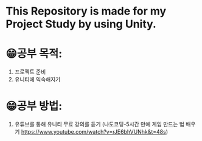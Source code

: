 # This Repository is made for my Project Study by using Unity.

# 😁공부 목적:
1. 프로젝트 준비 
2. 유니티에 익숙해지기

# 😁공부 방법:
1. 유튜브를 통해 유니티 무료 강의를 듣기
   (나도코딩-5시간 만에 게임 만드는 법 배우기 https://www.youtube.com/watch?v=rJE6bhVUNhk&t=48s)
